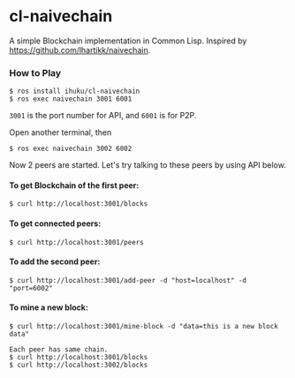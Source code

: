 # cl-naivechain
A simple Blockchain implementation in Common Lisp.
Inspired by https://github.com/lhartikk/naivechain.

### How to Play
```
$ ros install ihuku/cl-naivechain
$ ros exec naivechain 3001 6001
```
`3001` is the port number for API, and `6001` is for P2P.

Open another terminal, then

```
$ ros exec naivechain 3002 6002
```

Now 2 peers are started.
Let's try talking to these peers by using API below.

#### To get Blockchain of the first peer:
```
$ curl http://localhost:3001/blocks
```

#### To get connected peers:
```
$ curl http://localhost:3001/peers
```

#### To add the second peer:
```
$ curl http://localhost:3001/add-peer -d "host=localhost" -d "port=6002"
```

#### To mine a new block:
```
$ curl http://localhost:3001/mine-block -d "data=this is a new block data"

Each peer has same chain.
$ curl http://localhost:3001/blocks
$ curl http://localhost:3002/blocks
```
